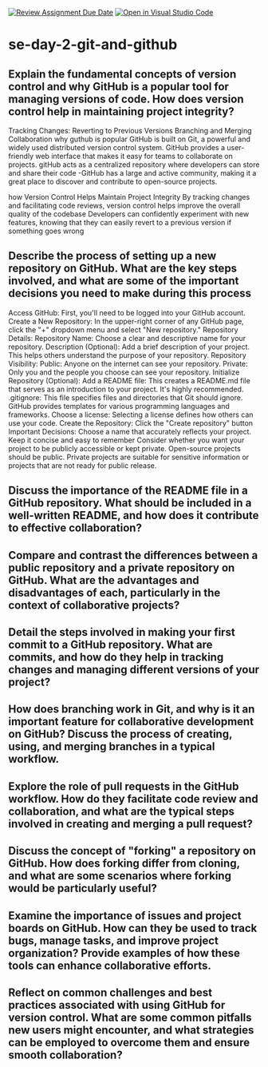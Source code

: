 [![Review Assignment Due Date](https://classroom.github.com/assets/deadline-readme-button-22041afd0340ce965d47ae6ef1cefeee28c7c493a6346c4f15d667ab976d596c.svg)](https://classroom.github.com/a/8wgCKhpZ)
[![Open in Visual Studio Code](https://classroom.github.com/assets/open-in-vscode-2e0aaae1b6195c2367325f4f02e2d04e9abb55f0b24a779b69b11b9e10269abc.svg)](https://classroom.github.com/online_ide?assignment_repo_id=18493905&assignment_repo_type=AssignmentRepo)
# se-day-2-git-and-github
## Explain the fundamental concepts of version control and why GitHub is a popular tool for managing versions of code. How does version control help in maintaining project integrity?
Tracking Changes:
Reverting to Previous Versions
Branching and Merging
Collaboration
why guthub is popular
GitHub is built on Git, a powerful and widely used distributed version control system.
GitHub provides a user-friendly web interface that makes it easy for teams to collaborate on projects.
gitHub acts as a centralized repository where developers can store and share their code
-GitHub has a large and active community, making it a great place to discover and contribute to open-source projects.

how Version Control Helps Maintain Project Integrity
By tracking changes and facilitating code reviews, version control helps improve the overall quality of the codebase
Developers can confidently experiment with new features, knowing that they can easily revert to a previous version if something goes wrong


## Describe the process of setting up a new repository on GitHub. What are the key steps involved, and what are some of the important decisions you need to make during this process
Access GitHub:
First, you'll need to be logged into your GitHub account.
Create a New Repository:
In the upper-right corner of any GitHub page, click the "+" dropdown menu and select "New repository."
Repository Details:
Repository Name: Choose a clear and descriptive name for your repository.
Description (Optional): Add a brief description of your project. This helps others understand the purpose of your repository.
Repository Visibility:
Public: Anyone on the internet can see your repository.
Private: Only you and the people you choose can see your repository.
Initialize Repository (Optional):
Add a README file: This creates a README.md file that serves as an introduction to your project. It's highly recommended.
.gitignore: This file specifies files and directories that Git should ignore. GitHub provides templates for various programming languages and frameworks.
Choose a license: Selecting a license defines how others can use your code.
Create the Repository:
Click the "Create repository" button
Important Decisions:
Choose a name that accurately reflects your project.
Keep it concise and easy to remember
Consider whether you want your project to be publicly accessible or kept private.
Open-source projects should be public.
Private projects are suitable for sensitive information or projects that are not ready for public release.

## Discuss the importance of the README file in a GitHub repository. What should be included in a well-written README, and how does it contribute to effective collaboration?

## Compare and contrast the differences between a public repository and a private repository on GitHub. What are the advantages and disadvantages of each, particularly in the context of collaborative projects?

## Detail the steps involved in making your first commit to a GitHub repository. What are commits, and how do they help in tracking changes and managing different versions of your project?

## How does branching work in Git, and why is it an important feature for collaborative development on GitHub? Discuss the process of creating, using, and merging branches in a typical workflow.

## Explore the role of pull requests in the GitHub workflow. How do they facilitate code review and collaboration, and what are the typical steps involved in creating and merging a pull request?

## Discuss the concept of "forking" a repository on GitHub. How does forking differ from cloning, and what are some scenarios where forking would be particularly useful?

## Examine the importance of issues and project boards on GitHub. How can they be used to track bugs, manage tasks, and improve project organization? Provide examples of how these tools can enhance collaborative efforts.

## Reflect on common challenges and best practices associated with using GitHub for version control. What are some common pitfalls new users might encounter, and what strategies can be employed to overcome them and ensure smooth collaboration?
